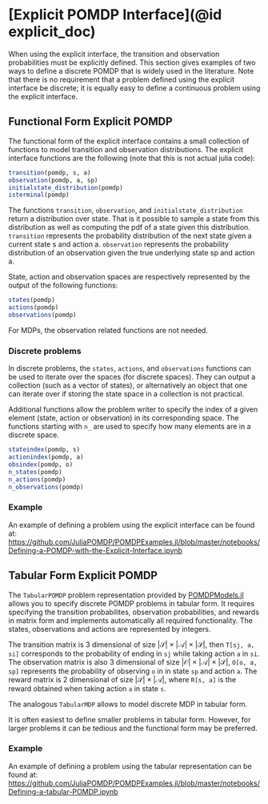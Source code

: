 # [Explicit POMDP Interface](@id explicit_doc)

When using the explicit interface, the transition and observation probabilities must be explicitly defined. This section gives examples of two ways to define a discrete POMDP that is widely used in the literature.
Note that there is no requirement that a problem defined using the explicit interface be discrete; it is equally easy to define a continuous problem using the explicit interface.

## Functional Form Explicit POMDP

The functional form of the explicit interface contains a small collection of functions to model transition and observation distributions. The explicit interface functions are the following (note that this is not actual julia code):
```julia
transition(pomdp, s, a) 
observation(pomdp, a, sp)
initialstate_distribution(pomdp)
isterminal(pomdp)
```

The functions `transition`, `observation`, and `initialstate_distribution` return a distribution over state. That is it possible to sample a state from this distribution as well as computing the pdf of a state given this distribution. `transition` represents the probability distribution of the next state given a current state s and action a. `observation` represents the probability distribution of an observation given the true underlying state sp and action a. 

State, action and observation spaces are respectively represented by the output of the following functions:
```julia
states(pomdp)
actions(pomdp)
observations(pomdp)
```


For MDPs, the observation related functions are not needed. 

### Discrete problems 


In discrete problems, the `states`, `actions`, and `observations` functions can be used to iterate over the spaces (for discrete spaces). They can output a collection (such as a vector of states), or alternatively an object that one can iterate over if storing the state space in a collection is not practical. 

Additional functions allow the problem writer to specify the index of a given element (state, action or observation) in its corresponding space. The functions starting with `n_` are used to specify how many elements are in a discrete space.
```julia
stateindex(pomdp, s)
actionindex(pomdp, a)
obsindex(pomdp, o)
n_states(pomdp)
n_actions(pomdp)
n_observations(pomdp)
```

### Example 

An example of defining a problem using the explicit interface can be found at: 
https://github.com/JuliaPOMDP/POMDPExamples.jl/blob/master/notebooks/Defining-a-POMDP-with-the-Explicit-Interface.ipynb


## Tabular Form Explicit POMDP

The `TabularPOMDP` problem representation provided by [POMDPModels.jl](https://github.com/JuliaPOMDP/POMDPModels.jl) allows you to specify discrete POMDP problems in tabular form. It requires specifying the transition probabilites, observation probabilities, and rewards in matrix form and implements automatically all required functionality. The states, observations and actions are represented by integers.

The transition matrix is 3 dimensional of size $|\mathcal{S}|\times |\mathcal{A}| \times |\mathcal{S}|$, then `T[sj, a, si]` corresponds to the probability of ending in `sj` while taking action `a` in `si`. The observation matrix is also 3 dimensional of size $|\mathcal{O}| \times |\mathcal{A}| \times |\mathcal{S}|$, `O[o, a, sp]` represents the probability of observing `o` in in state `sp` and action `a`. The reward matrix is 2 dimensional of size $|\mathcal{S}|\times |\mathcal{A}|$, where `R[s, a]` is the reward obtained when taking action `a` in state `s`. 

The analogous `TabularMDP` allows to model discrete MDP in tabular form.

It is often easiest to define smaller problems in tabular form. However, for larger problems it can be tedious and the functional form may be preferred.

### Example 

An example of defining a problem using the tabular representation can be found at: 
https://github.com/JuliaPOMDP/POMDPExamples.jl/blob/master/notebooks/Defining-a-tabular-POMDP.ipynb
